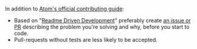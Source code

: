 In addition to [Atom's official contributing guide](https://github.com/atom/atom/blob/master/CONTRIBUTING.md):

- Based on "[Readme Driven Development](http://tom.preston-werner.com/2010/08/23/readme-driven-development.html)" preferably create [an issue or PR](https://github.com/viddo/recent-files-fuzzy-finder/issues/new) describing the problem you're solving and why, before you start to code.
- Pull-requests without tests are less likely to be accepted.
